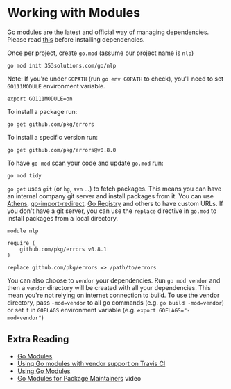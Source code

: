 # Working with Modules

Go [modules](https://github.com/golang/go/wiki/Modules) are the latest and
official way of managing dependencies. Please read
[this](https://research.swtch.com/deps) before installing dependencies.

Once per project, create `go.mod` (assume our project name is `nlp`)

    go mod init 353solutions.com/go/nlp

Note: If you're under `GOPATH` (run `go env GOPATH` to check), you'll need to
set `GO111MODULE` environment variable.

    export GO111MODULE=on

To install a package run:

    go get github.com/pkg/errors


To install a specific version run:

    go get github.com/pkg/errors@v0.8.0

To have `go mod` scan your code and update `go.mod` run:

    go mod tidy

`go get` uses `git` (or `hg`, `svn` ...) to fetch packages. This means you can
have an internal company git server and install packages from it. You can use
[Athens](https://docs.gomods.io/),
[go-import-redirect](https://godoc.org/rsc.io/go-import-redirector), [Go
Registry](https://www.jfrog.com/confluence/display/RTF/Go+Registry) and others
to have custom URLs. If you don't have a git server, you can use the `replace`
directive in `go.mod` to install packages from a local directory.

	module nlp

	require (
	    github.com/pkg/errors v0.8.1
	)

	replace github.com/pkg/errors => /path/to/errors

You can also choose to `vendor` your dependencies. Run `go mod vendor` and then a
`vendor` directory will be created with all your dependencies. This mean you're
not relying on internet connection to build. To use the vendor directory, pass
`-mod=vendor` to all go commands (e.g. `go build -mod=vendor`) or set it in
`GOFLAGS` environment variable (e.g. `export GOFLAGS="-mod=vendor"`)

## Extra Reading
- [Go Modules](https://github.com/golang/go/wiki/Modules)
- [Using Go modules with vendor support on Travis CI](https://arslan.io/2018/08/26/using-go-modules-with-vendor-support-on-travis-ci/)
- [Using Go Modules](https://blog.golang.org/using-go-modules)
- [Go Modules for Package Maintainers](https://www.youtube.com/watch?v=ms5l0zxC-uM) video
